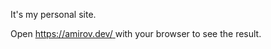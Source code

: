 It's my personal site.

Open [https://amirov.dev/ ](https://amirov.dev/ ) with your browser to see the result.





